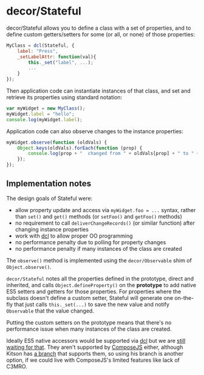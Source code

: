 # decor/Stateful

decor/Stateful allows you to define a class with a set of properties,
and to define custom getters/setters for some (or all, or none) of those properties:

```js
MyClass = dcl(Stateful, {
	label: "Press",
	_setLabelAttr: function(val){
		this._set("label", ...);
		...
	}
});
```

Then application code can instantiate instances of that class, and set and retrieve its properties
using standard notation:

```js
var myWidget = new MyClass();
myWidget.label = "hello";
console.log(myWidget.label);
```

Application code can also observe changes to the instance properties:

```js
myWidget.observe(function (oldVals) {
	Object.keys(oldVals).forEach(function (prop) {
		console.log(prop + "  changed from " + oldVals[prop] + " to " + this[prop]);
	});
});
```


## Implementation notes

The design goals of Stateful were:

* allow property update and access via `myWidget.foo = ...` syntax, rather than `set()` and `get()`
  methods (or `setFoo()` and `getFoo()` methods)
* no requirement to call `deliverChangeRecords()` (or similar function) after changing instance properties
* work with [dcl](http://www.dcljs.org/) to allow proper OO programming
* no performance penalty due to polling for property changes
* no performance penalty if many instances of the class are created

The `observe()` method is implemented using the `decor/Observable` shim of `Object.observe()`.

`decor/Stateful` notes all the properties defined in the prototype, direct and inherited,
and calls `Object.defineProperty()` on the **prototype** to add native ES5 setters and getters for those properties.
For properties where the subclass doesn't define a custom setter, Stateful will generate one on-the-fly
that just calls `this._set(...)` to save the new value and notify `Observable` that the value changed.

Putting the custom setters on the prototype means that there's no performance issue when many instances of
the class are created.

Ideally ES5 native accessors would be supported via [dcl](http://www.dcljs.org/) but we are
[still waiting for that](https://github.com/uhop/dcl/issues/2).  They aren't supported
by [ComposeJS](https://github.com/kriszyp/compose) either, although Kitson has
[a branch](https://github.com/kitsonk/core/blob/master/compose.js#L373) that supports them,
so using his branch is another option, if we could live with ComposeJS's limited features like
lack of C3MRO.
